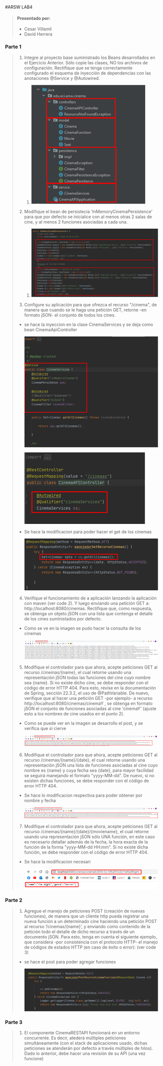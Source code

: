 #ARSW LAB4
>#### Presentado por:
>
> - Cesar Villamil
> - David Herrera 
>
### Parte 1
>
> 1. Integre al proyecto base suministrado los Beans desarrollados en el Ejercicio Anterior. Sólo copie las clases, NO los archivos de configuración. Rectifique que se tenga correctamente configurado el esquema de inyección de dependencias con las anotaciones @Service y @Autowired.
>
>       1. ![](img/1.1.png)
>
> 2. Modifique el bean de persistecia 'InMemoryCinemaPersistence' para que por defecto se inicialice con al menos otras 2 salas de cine, y al menos 2 funciones asociadas a cada una.
>
>       1. ![](img/1.2.png)
>
> 3. Configure su aplicación para que ofrezca el recurso "/cinema", de manera que cuando se le haga una petición GET, retorne -en formato jSON- el conjunto de todos los cines.
>
>   - se hace la inyeccion en la clase CinemaServices y se deja como bean CinemaApiController
>
>        ![](img/1.3.png)
>
>        ![](img/1.3.2.png)
>
>   - Se hace la modificacion para poder hacer el get de los cinemas 
>
>        ![](img/1.3.3.png)
>
> 4. Verifique el funcionamiento de a aplicación lanzando la aplicación con maven (ver code 2). Y luego enviando una petición GET a:  http://localhost:8080/cinemas. Rectifique que, como respuesta, se obtenga un objeto jSON con una lista que contenga el detalle de los cines suministados por defecto.
>
>   - Como se ve en la imagen se pudo hacer la consulta de los cinemas 
>
>        ![](img/1.4.png)
>
> 5. Modifique el controlador para que ahora, acepte peticiones GET al recurso /cinemas/{name}, el cual retorne usando una representación jSON todas las funciones del cine cuyo nombre sea {name}. Si no existe dicho cine, se debe responder con el código de error HTTP 404. Para esto, revise en la documentación de Spring, sección 22.3.2, el uso de @PathVariable. De nuevo, verifique que al hacer una petición GET -por ejemplo- a recurso http://localhost:8080/cinemas/cinemaY , se obtenga en formato jSON el conjunto de funciones asociadas al cine 'cinemaY' (ajuste esto a los nombres de cine usados en el punto 2).
>
>   - Como se puede ver en la imagen se desarrollo el post, y se verifica que si cierve 
>
>        ![](img/1.5.png)
>
> 6. Modifique el controlador para que ahora, acepte peticiones GET al recurso /cinemas/{name}/{date}, el cual retorne usando una representación jSON una lista de funciones asociadas al cine cuyo nombre es {name} y cuya fecha sea {date}, para mayor facilidad se seguirá manejando el formato "yyyy-MM-dd". De nuevo, si no existen dichas funciones, se debe responder con el código de error HTTP 404.
>
>   - Se hace lo modificacion respectiva para poder obtener por nombre y fecha
>
>        ![](img/1.6.png)
>
> 7. Modifique el controlador para que ahora, acepte peticiones GET al recurso /cinemas/{name}/{date}/{moviename}, el cual retorne usando una representación jSON sólo UNA función, en este caso es necesario detallar además de la fecha, la hora exacta de la función de la forma "yyyy-MM-dd HH:mm". Si no existe dicha función, se debe responder con el código de error HTTP 404.
>
>   - Se hace la modificacion necesari
>
>       ![](img/1.7.png) 
>
### Parte 2
>
> 1. Agregue el manejo de peticiones POST (creación de nuevas funciones), de manera que un cliente http pueda registrar una nueva función a un determinado cine haciendo una petición POST al recurso ‘/cinemas/{name}’, y enviando como contenido de la petición todo el detalle de dicho recurso a través de un documento jSON. Para esto, tenga en cuenta el siguiente ejemplo, que considera -por consistencia con el protocolo HTTP- el manejo de códigos de estados HTTP (en caso de éxito o error): (ver code 3)
>
>   - se hace el post para poder agregar funciones 
>
>        ![](img/2.1.1.png)
>
### Parte 3
>
> 1. El componente CinemaRESTAPI funcionará en un entorno concurrente. Es decir, atederá múltiples peticiones simultáneamente (con el stack de aplicaciones usado, dichas peticiones se atenderán por defecto a través múltiples de hilos). Dado lo anterior, debe hacer una revisión de su API (una vez funcione)
>
